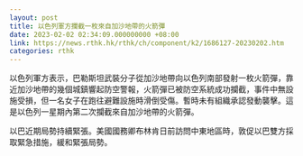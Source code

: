 ```yaml
---
layout: post
title: 以色列軍方攔截一枚來自加沙地帶的火箭彈
date: 2023-02-02 02:34:09.000000000 +08:00
link: https://news.rthk.hk/rthk/ch/component/k2/1686127-20230202.htm
categories: rthk
---
```


以色列軍方表示，巴勒斯坦武裝分子從加沙地帶向以色列南部發射一枚火箭彈，靠近加沙地帶的幾個城鎮響起防空警報，火箭彈已被防空系統成功攔截，事件中無設施受損，但一名女子在跑往避難設施時滑倒受傷。暫時未有組織承認發動襲擊。這是以色列一星期內第二次攔截來自加沙地帶的火箭彈。

以巴近期局勢持續緊張。美國國務卿布林肯日前訪問中東地區時，敦促以巴雙方採取緊急措施，緩和緊張局勢。
